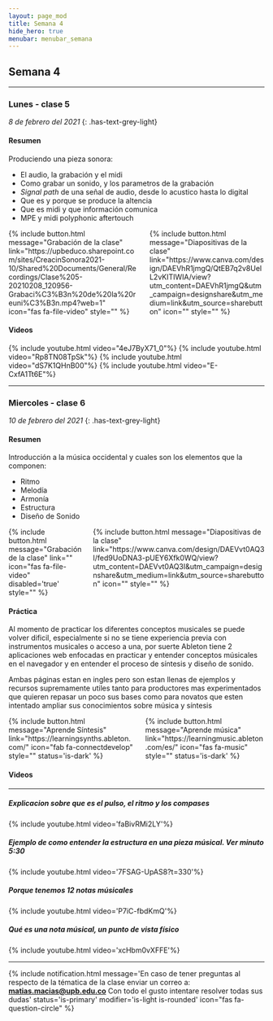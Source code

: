 ```yaml
---
layout: page_mod
title: Semana 4
hide_hero: true
menubar: menubar_semana
---
```


## Semana 4

---

### Lunes - clase 5

<!-- ignore-prettier-start -->

_8 de febrero del 2021_
{: .has-text-grey-light}

<!-- ignore-prettier-end -->

#### Resumen

Produciendo una pieza sonora:

- El audio, la grabación y el midi
- Como grabar un sonido, y los parametros de la grabación
- _Signal path_ de una señal de audio, desde lo acustico hasta lo digital
- Que es y porque se produce la altencia
- Que es midi y que información comunica
- MPE y midi polyphonic aftertouch

<div class='columns'>
  <div class='column'>
{% include button.html
    message="Grabación de la clase"
    link="https://upbeduco.sharepoint.com/sites/CreacinSonora2021-10/Shared%20Documents/General/Recordings/Clase%205-20210208_120956-Grabaci%C3%B3n%20de%20la%20reuni%C3%B3n.mp4?web=1"
    icon="fas fa-file-video"
    style=""
    %}
  </div>
  <div class='column'>
{% include button.html
    message="Diapositivas de la clase"
    link="https://www.canva.com/design/DAEVhR1jmgQ/QtEB7q2v8UelL2vKITIWIA/view?utm_content=DAEVhR1jmgQ&utm_campaign=designshare&utm_medium=link&utm_source=sharebutton"
    icon=""
    style=""
    %}
  </div>
</div>

#### Videos

{% include youtube.html video="4eJ7ByX71_0"%}
{% include youtube.html video="Rp8TN08TpSk"%}
{% include youtube.html video="dS7K1QHnB00"%}
{% include youtube.html video="E-CxfA1Tt6E"%}

---

### Miercoles - clase 6

<!-- ignore-prettier-start -->

_10 de febrero del 2021_
{: .has-text-grey-light}

<!-- ignore-prettier-end -->

#### Resumen

Introducción a la música occidental y cuales son los elementos que la componen:

- Ritmo
- Melodía
- Armonía
- Estructura
- Diseño de Sonido

<div class='columns'>
  <div class='column'>
{% include button.html
    message="Grabación de la clase"
    link=""
    icon="fas fa-file-video"
    disabled='true'
    style=""
    %}
  </div>
  <div class='column'>
{% include button.html
    message="Diapositivas de la clase"
    link="https://www.canva.com/design/DAEVvt0AQ3I/fed9UoDNA3-pUEY6Xfk0WQ/view?utm_content=DAEVvt0AQ3I&utm_campaign=designshare&utm_medium=link&utm_source=sharebutton"
    icon=""
    style=""
    %}
  </div>
</div>

#### Práctica

Al momento de practicar los diferentes conceptos musicales se puede volver dificil, especialmente si no se tiene experiencia previa con instrumentos musicales o acceso a una, por suerte Ableton tiene 2 aplicaciones web enfocadas en practicar y entender conceptos músicales en el navegador y en entender el proceso de síntesis y diseño de sonido.

Ambas páginas estan en ingles pero son estan llenas de ejemplos y recursos supremamente utiles tanto para productores mas experimentados que quieren repasar un poco sus bases como para novatos que esten intentado ampliar sus conocimientos sobre música y síntesis

<div class='columns'>
  <div class='column'>
{% include button.html
    message="Aprende Síntesis"
    link="https://learningsynths.ableton.com/"
    icon="fab fa-connectdevelop"
    style=""
    status='is-dark'
    %}
  </div>
  <div class='column'>
{% include button.html
    message="Aprende música"
    link="https://learningmusic.ableton.com/es/"
    icon="fas fa-music"
    style=""
    status='is-dark'
    %}
  </div>
</div>

#### Videos

---

##### Explicacion sobre que es el pulso, el ritmo y los compases

{% include youtube.html video='faBivRMi2LY'%}

##### Ejemplo de como entender la estructura en una pieza músical. _Ver minuto **5:30**_

{% include youtube.html video='7FSAG-UpAS8?t=330'%}

##### Porque tenemos 12 notas músicales

{% include youtube.html video='P7iC-fbdKmQ'%}

##### Qué es una nota músical, un punto de vista físico

{% include youtube.html video='xcHbm0vXFFE'%}

---

{% include notification.html
message='En caso de tener preguntas al respecto de la tématica de la clase enviar un correo a: **matias.macias@upb.edu.co**
Con todo el gusto intentare resolver todas sus dudas'
status='is-primary'
modifier='is-light is-rounded'
icon="fas fa-question-circle"
%}

